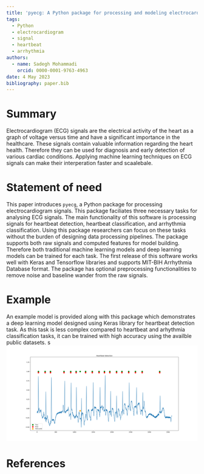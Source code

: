 ```yaml
---
title: 'pyecg: A Python package for processing and modeling electrocardiogram signals'
tags:
  - Python
  - electrocardiogram
  - signal
  - heartbeat
  - arrhythmia
authors:
  - name: Sadegh Mohammadi
    orcid: 0000-0001-9763-4963
date: 4 May 2023
bibliography: paper.bib
---
```


# Summary

Electrocardiogram (ECG) signals are the electrical activity of the heart as a graph of voltage versus time and have a significant importance in the healthcare. These signals contain valuable information regarding the heart health. Therefore they can be used for diagnosis and early detection of various cardiac conditions. Applying machine learning techniques on ECG signals can make their interperation faster and scaalebale.


# Statement of need

This paper introduces `pyecg`, a Python package for processing electrocardiogram signals. This package faciliates three necessary tasks for analysing ECG signals. The main functionality of this software is processing signals for heartbeat detection, heartbeat classification, and arrhythmia classification. Using this package researchers can focus on these tasks without the burden of designing data processing pipelines. The package supports both raw signals and computed features for model building. Therefore both traditional machine learning models and deep learning models can be trained for each task. The first release of this software works well with Keras and Tensorflow libraries and supports MIT-BIH Arrhythmia Database format. The package has optional preprocessing functionalities to remove noise and baseline wander from the raw signals.

# Example

An example model is provided along with this package which demonstrates a deep learning model designed using Keras library for heartbeat detection task. As this task is less complex compared to heartbeat and arhythmia classification tasks, it can be trained with high accuracy using the availble public datasets.
s
![Heartbeat detection example.\label{fig:example}](mis.png)

# References


